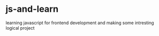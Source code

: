 # js-and-learn
learning javascript for frontend development and making some intresting logical project
